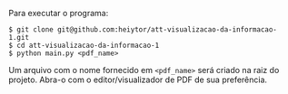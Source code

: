 Para executar o programa:

```
$ git clone git@github.com:heiytor/att-visualizacao-da-informacao-1.git
$ cd att-visualizacao-da-informacao-1
$ python main.py <pdf_name>
```

Um arquivo com o nome fornecido em `<pdf_name>` será criado na raiz do projeto.
Abra-o com o editor/visualizador de PDF de sua preferência.

